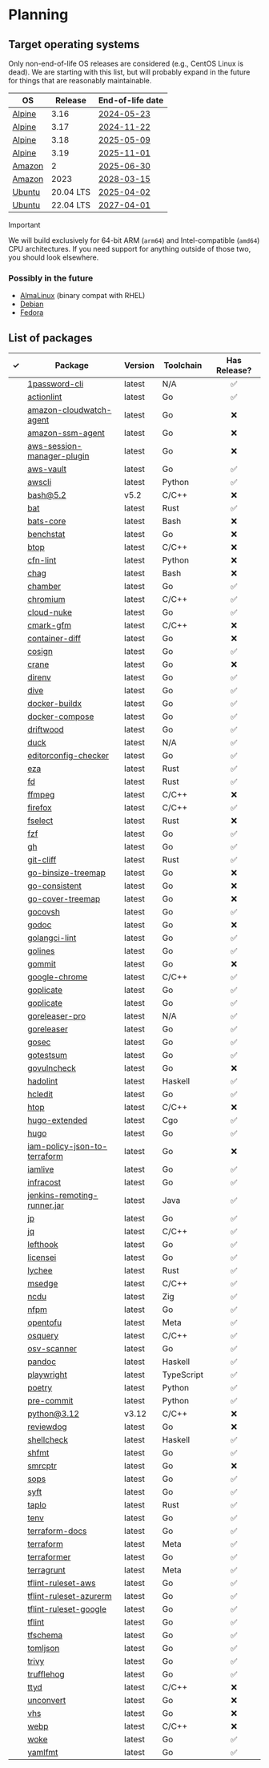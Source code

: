 # Planning

## Target operating systems

Only non-end-of-life OS releases are considered (e.g., CentOS Linux is dead). We are starting with this list, but will probably expand in the future for things that are reasonably maintainable.

| OS       | Release   | End-of-life date                                  |
|----------|-----------|---------------------------------------------------|
| [Alpine] | 3.16      | [2024-05-23](https://endoflife.date/alpine)       |
| [Alpine] | 3.17      | [2024-11-22](https://endoflife.date/alpine)       |
| [Alpine] | 3.18      | [2025-05-09](https://endoflife.date/alpine)       |
| [Alpine] | 3.19      | [2025-11-01](https://endoflife.date/alpine)       |
| [Amazon] | 2         | [2025-06-30](https://endoflife.date/amazon-linux) |
| [Amazon] | 2023      | [2028-03-15](https://endoflife.date/amazon-linux) |
| [Ubuntu] | 20.04 LTS | [2025-04-02](https://endoflife.date/ubuntu)       |
| [Ubuntu] | 22.04 LTS | [2027-04-01](https://endoflife.date/ubuntu)       |

> [!IMPORTANT]
> We will build exclusively for 64-bit ARM (`arm64`) and Intel-compatible (`amd64`) CPU architectures. If you need support for anything outside of those two, you should look elsewhere.

<!--
| [Ubuntu] | 24.04 LTS | [2020-04-01](https://endoflife.date/ubuntu)       |
-->

### Possibly in the future

* [AlmaLinux](https://hub.docker.com/_/almalinux) (binary compat with RHEL)
* [Debian](https://hub.docker.com/_/debian)
* [Fedora](https://hub.docker.com/_/fedora)

## List of packages

| ✓ | Package                                                                                                     | Version | Toolchain  |    Has Release?    |
|:-:|-------------------------------------------------------------------------------------------------------------|---------|------------|:------------------:|
|   | [1password-cli](https://developer.1password.com/docs/cli)                                                   | latest  | N/A        | :white_check_mark: |
|   | [actionlint](https://github.com/rhysd/actionlint)                                                           | latest  | Go         | :white_check_mark: |
|   | [amazon-cloudwatch-agent](https://github.com/aws/amazon-cloudwatch-agent)                                   | latest  | Go         |        :x:         |
|   | [amazon-ssm-agent](https://github.com/aws/amazon-ssm-agent)                                                 | latest  | Go         |        :x:         |
|   | [aws-session-manager-plugin](https://github.com/aws/session-manager-plugin)                                 | latest  | Go         |        :x:         |
|   | [aws-vault](https://github.com/99designs/aws-vault)                                                         | latest  | Go         | :white_check_mark: |
|   | [awscli](https://github.com/aws/aws-cli)                                                                    | latest  | Python     | :white_check_mark: |
|   | [bash@5.2](https://www.gnu.org/software/bash/)                                                              | v5.2    | C/C++      |        :x:         |
|   | [bat](https://github.com/sharkdp/bat)                                                                       | latest  | Rust       | :white_check_mark: |
|   | [bats-core](https://github.com/bats-core/bats-core)                                                         | latest  | Bash       |        :x:         |
|   | [benchstat](https://golang.org/x/perf/cmd/benchstat)                                                        | latest  | Go         |        :x:         |
|   | [btop](https://github.com/aristocratos/btop)                                                                | latest  | C/C++      |        :x:         |
|   | [cfn-lint](https://github.com/aws-cloudformation/cfn-lint)                                                  | latest  | Python     |        :x:         |
|   | [chag](https://github.com/mtdowling/chag)                                                                   | latest  | Bash       |        :x:         |
|   | [chamber](https://github.com/segmentio/chamber)                                                             | latest  | Go         | :white_check_mark: |
|   | [chromium](https://www.chromium.org/Home/)                                                                  | latest  | C/C++      | :white_check_mark: |
|   | [cloud-nuke](https://github.com/gruntwork-io/cloud-nuke)                                                    | latest  | Go         | :white_check_mark: |
|   | [cmark-gfm](https://github.com/github/cmark-gfm)                                                            | latest  | C/C++      |        :x:         |
|   | [container-diff](https://github.com/GoogleContainerTools/container-diff)                                    | latest  | Go         |        :x:         |
|   | [cosign](https://github.com/sigstore/cosign)                                                                | latest  | Go         | :white_check_mark: |
|   | [crane](https://github.com/google/go-containerregistry)                                                     | latest  | Go         |        :x:         |
|   | [direnv](https://github.com/direnv/direnv)                                                                  | latest  | Go         | :white_check_mark: |
|   | [dive](https://github.com/wagoodman/dive)                                                                   | latest  | Go         | :white_check_mark: |
|   | [docker-buildx](https://github.com/docker/buildx)                                                           | latest  | Go         | :white_check_mark: |
|   | [docker-compose](https://github.com/docker/compose)                                                         | latest  | Go         | :white_check_mark: |
|   | [driftwood](https://github.com/trufflesecurity/driftwood)                                                   | latest  | Go         | :white_check_mark: |
|   | [duck](https://duck.sh)                                                                                     | latest  | N/A        | :white_check_mark: |
|   | [editorconfig-checker](https://github.com/editorconfig-checker/editorconfig-checker)                        | latest  | Go         | :white_check_mark: |
|   | [eza](https://github.com/eza-community/eza)                                                                 | latest  | Rust       | :white_check_mark: |
|   | [fd](https://github.com/sharkdp/fd)                                                                         | latest  | Rust       | :white_check_mark: |
|   | [ffmpeg](https://ffmpeg.org)                                                                                | latest  | C/C++      |        :x:         |
|   | [firefox](https://firefox.com)                                                                              | latest  | C/C++      | :white_check_mark: |
|   | [fselect](https://github.com/jhspetersson/fselect)                                                          | latest  | Rust       |        :x:         |
|   | [fzf](https://github.com/junegunn/fzf)                                                                      | latest  | Go         | :white_check_mark: |
|   | [gh](https://github.com/cli/cli)                                                                            | latest  | Go         | :white_check_mark: |
|   | [git-cliff](https://github.com/orhun/git-cliff)                                                             | latest  | Rust       | :white_check_mark: |
|   | [go-binsize-treemap](https://github.com/nikolaydubina/go-binsize-treemap)                                   | latest  | Go         |        :x:         |
|   | [go-consistent](https://github.com/quasilyte/go-consistent)                                                 | latest  | Go         |        :x:         |
|   | [go-cover-treemap](https://github.com/nikolaydubina/go-cover-treemap)                                       | latest  | Go         |        :x:         |
|   | [gocovsh](https://github.com/orlangure/gocovsh)                                                             | latest  | Go         | :white_check_mark: |
|   | [godoc](https://golang.org/x/tools/cmd/godoc)                                                               | latest  | Go         |        :x:         |
|   | [golangci-lint](https://github.com/golangci/golangci-lint)                                                  | latest  | Go         | :white_check_mark: |
|   | [golines](https://github.com/segmentio/golines)                                                             | latest  | Go         | :white_check_mark: |
|   | [gommit](https://github.com/antham/gommit)                                                                  | latest  | Go         |        :x:         |
|   | [google-chrome](https://google.com/chrome/)                                                                 | latest  | C/C++      | :white_check_mark: |
|   | [goplicate](https://github.com/ilaif/goplicate)                                                             | latest  | Go         | :white_check_mark: |
|   | [goplicate](https://github.com/ilaif/goplicate/cmd/goplicate)                                               | latest  | Go         | :white_check_mark: |
|   | [goreleaser-pro](https://goreleaser.com/pro/)                                                               | latest  | N/A        | :white_check_mark: |
|   | [goreleaser](https://github.com/goreleaser/goreleaser)                                                      | latest  | Go         | :white_check_mark: |
|   | [gosec](https://github.com/securego/gosec/v2/cmd/gosec)                                                     | latest  | Go         | :white_check_mark: |
|   | [gotestsum](https://github.com/gotestyourself/gotestsum)                                                    | latest  | Go         | :white_check_mark: |
|   | [govulncheck](https://golang.org/x/vuln/cmd/govulncheck)                                                    | latest  | Go         |        :x:         |
|   | [hadolint](https://github.com/hadolint/hadolint)                                                            | latest  | Haskell    | :white_check_mark: |
|   | [hcledit](https://github.com/minamijoyo/hcledit)                                                            | latest  | Go         | :white_check_mark: |
|   | [htop](https://github.com/htop-dev/htop)                                                                    | latest  | C/C++      |        :x:         |
|   | [hugo-extended](https://github.com/gohugoio/hugo)                                                           | latest  | Cgo        | :white_check_mark: |
|   | [hugo](https://github.com/gohugoio/hugo)                                                                    | latest  | Go         | :white_check_mark: |
|   | [iam-policy-json-to-terraform](https://github.com/flosell/iam-policy-json-to-terraform)                     | latest  | Go         |        :x:         |
|   | [iamlive](https://github.com/iann0036/iamlive)                                                              | latest  | Go         | :white_check_mark: |
|   | [infracost](https://github.com/infracost/infracost)                                                         | latest  | Go         | :white_check_mark: |
|   | [jenkins-remoting-runner.jar](https://repo.jenkins-ci.org/artifactory/public/org/jenkins-ci/main/remoting/) | latest  | Java       | :white_check_mark: |
|   | [jp](https://github.com/jmespath-community/jp)                                                              | latest  | Go         | :white_check_mark: |
|   | [jq](https://github.com/jqlang/jq)                                                                          | latest  | C/C++      | :white_check_mark: |
|   | [lefthook](https://github.com/evilmartians/lefthook)                                                        | latest  | Go         | :white_check_mark: |
|   | [licensei](https://github.com/goph/licensei)                                                                | latest  | Go         | :white_check_mark: |
|   | [lychee](https://github.com/lycheeverse/lychee/)                                                            | latest  | Rust       | :white_check_mark: |
|   | [msedge](https://www.microsoft.com/en-us/edge/download?form=MA13FJ)                                         | latest  | C/C++      | :white_check_mark: |
|   | [ncdu](https://dev.yorhel.nl/ncdu)                                                                          | latest  | Zig        | :white_check_mark: |
|   | [nfpm](https://github.com/goreleaser/nfpm)                                                                  | latest  | Go         | :white_check_mark: |
|   | [opentofu](https://github.com/opentofu/opentofu)                                                            | latest  | Meta       | :white_check_mark: |
|   | [osquery](https://github.com/osquery/osquery)                                                               | latest  | C/C++      | :white_check_mark: |
|   | [osv-scanner](https://github.com/google/osv-scanner)                                                        | latest  | Go         | :white_check_mark: |
|   | [pandoc](https://pandoc.org/installing.html)                                                                | latest  | Haskell    | :white_check_mark: |
|   | [playwright](https://github.com/microsoft/playwright)                                                       | latest  | TypeScript | :white_check_mark: |
|   | [poetry](https://github.com/python-poetry/poetry)                                                           | latest  | Python     | :white_check_mark: |
|   | [pre-commit](https://github.com/pre-commit/pre-commit)                                                      | latest  | Python     | :white_check_mark: |
|   | [python@3.12](https://github.com/python/cpython)                                                            | v3.12   | C/C++      |        :x:         |
|   | [reviewdog](https://github.com/reviewdog/reviewdog)                                                         | latest  | Go         |        :x:         |
|   | [shellcheck](https://github.com/koalaman/shellcheck)                                                        | latest  | Haskell    | :white_check_mark: |
|   | [shfmt](https://github.com/mvdan/sh)                                                                        | latest  | Go         | :white_check_mark: |
|   | [smrcptr](https://github.com/nikolaydubina/smrcptr)                                                         | latest  | Go         |        :x:         |
|   | [sops](https://github.com/mozilla/sops)                                                                     | latest  | Go         | :white_check_mark: |
|   | [syft](https://github.com/anchore/syft)                                                                     | latest  | Go         | :white_check_mark: |
|   | [taplo](https://github.com/tamasfe/taplo)                                                                   | latest  | Rust       | :white_check_mark: |
|   | [tenv](https://github.com/tofuutils/tenv)                                                                   | latest  | Go         | :white_check_mark: |
|   | [terraform-docs](https://github.com/terraform-docs/terraform-docs)                                          | latest  | Go         | :white_check_mark: |
|   | [terraform](https://github.com/hashicorp/terraform)                                                         | latest  | Meta       | :white_check_mark: |
|   | [terraformer](https://github.com/GoogleCloudPlatform/terraformer)                                           | latest  | Go         | :white_check_mark: |
|   | [terragrunt](https://github.com/gruntwork-io/terragrunt)                                                    | latest  | Meta       | :white_check_mark: |
|   | [tflint-ruleset-aws](https://github.com/terraform-linters/tflint-ruleset-aws)                               | latest  | Go         | :white_check_mark: |
|   | [tflint-ruleset-azurerm](https://github.com/terraform-linters/tflint-ruleset-azurerm)                       | latest  | Go         | :white_check_mark: |
|   | [tflint-ruleset-google](https://github.com/terraform-linters/tflint-ruleset-google)                         | latest  | Go         | :white_check_mark: |
|   | [tflint](https://github.com/terraform-linters/tflint)                                                       | latest  | Go         | :white_check_mark: |
|   | [tfschema](https://github.com/minamijoyo/tfschema)                                                          | latest  | Go         | :white_check_mark: |
|   | [tomljson](https://github.com/pelletier/go-toml/v2/cmd/tomljson)                                            | latest  | Go         | :white_check_mark: |
|   | [trivy](https://github.com/aquasecurity/trivy)                                                              | latest  | Go         | :white_check_mark: |
|   | [trufflehog](https://github.com/trufflesecurity/trufflehog)                                                 | latest  | Go         | :white_check_mark: |
|   | [ttyd](https://github.com/tsl0922/ttyd)                                                                     | latest  | C/C++      |        :x:         |
|   | [unconvert](https://github.com/mdempsky/unconvert)                                                          | latest  | Go         |        :x:         |
|   | [vhs](https://github.com/charmbracelet/vhs)                                                                 | latest  | Go         |        :x:         |
|   | [webp](https://developers.google.com/speed/webp/docs/compiling)                                             | latest  | C/C++      |        :x:         |
|   | [woke](https://github.com/get-woke/woke)                                                                    | latest  | Go         | :white_check_mark: |
|   | [yamlfmt](https://github.com/google/yamlfmt)                                                                | latest  | Go         | :white_check_mark: |

[Alpine]: https://hub.docker.com/_/alpine
[Amazon]: https://hub.docker.com/_/amazonlinux
[Ubuntu]: https://hub.docker.com/_/ubuntu

<!--
better-bash
prompt-dark-shell
ssh-known-hosts
-->
